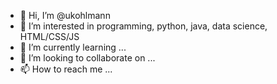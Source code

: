 - 👋 Hi, I’m @ukohlmann
- 👀 I’m interested in programming, python, java, data science, HTML/CSS/JS
- 🌱 I’m currently learning ...
- 💞️ I’m looking to collaborate on ...
- 📫 How to reach me ...

<!---
ukohlmann/ukohlmann is a ✨ special ✨ repository because its `README.md` (this file) appears on your GitHub profile.
You can click the Preview link to take a look at your changes.
--->
